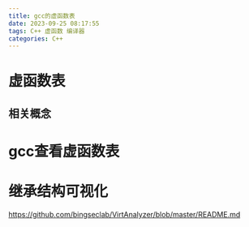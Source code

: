 ```yaml
---
title: gcc的虚函数表
date: 2023-09-25 08:17:55
tags: C++ 虚函数 编译器
categories: C++
---
```

# 虚函数表
## 相关概念

# gcc查看虚函数表


# 继承结构可视化
https://github.com/bingseclab/VirtAnalyzer/blob/master/README.md
